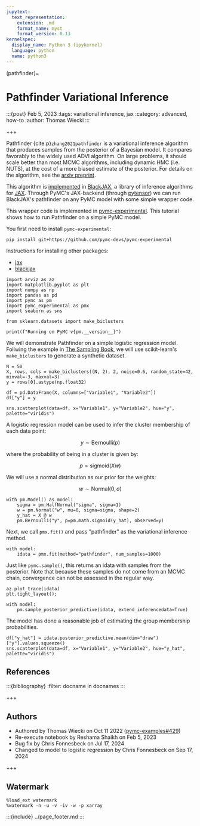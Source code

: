 ```yaml
---
jupytext:
  text_representation:
    extension: .md
    format_name: myst
    format_version: 0.13
kernelspec:
  display_name: Python 3 (ipykernel)
  language: python
  name: python3
---
```


(pathfinder)=

# Pathfinder Variational Inference

:::{post} Feb 5, 2023 
:tags: variational inference, jax 
:category: advanced, how-to
:author: Thomas Wiecki
:::

+++

Pathfinder {cite:p}`zhang2021pathfinder` is a variational inference algorithm that produces samples from the posterior of a Bayesian model. It compares favorably to the widely used ADVI algorithm. On large problems, it should scale better than most MCMC algorithms, including dynamic HMC (i.e. NUTS), at the cost of a more biased estimate of the posterior. For details on the algorithm, see the [arxiv preprint](https://arxiv.org/abs/2108.03782).

This algorithm is [implemented](https://github.com/blackjax-devs/blackjax/pull/194) in [BlackJAX](https://github.com/blackjax-devs/blackjax), a library of inference algorithms for [JAX](https://github.com/google/jax). Through PyMC's JAX-backend (through [pytensor](https://github.com/pytensor-devs/pytensor)) we can run BlackJAX's pathfinder on any PyMC model with some simple wrapper code.

This wrapper code is implemented in [pymc-experimental](https://github.com/pymc-devs/pymc-experimental/). This tutorial shows how to run Pathfinder on a simple PyMC model.

You first need to install `pymc-experimental`:

`pip install git+https://github.com/pymc-devs/pymc-experimental`

Instructions for installing other packages:  
- [jax](https://github.com/google/jax#installation)
- [blackjax](https://pypi.org/project/blackjax/)

```{code-cell} ipython3
import arviz as az
import matplotlib.pyplot as plt
import numpy as np
import pandas as pd
import pymc as pm
import pymc_experimental as pmx
import seaborn as sns

from sklearn.datasets import make_biclusters

print(f"Running on PyMC v{pm.__version__}")
```

We will demonstrate Pathfinder on a simple logistic regression model. Follwing the example in [The Sampling Book](https://blackjax-devs.github.io/sampling-book/algorithms/pathfinder.html#the-data), we will use scikit-learn's `make_biclusters` to generate a synthetic dataset.

```{code-cell} ipython3
N = 50
X, rows, cols = make_biclusters((N, 2), 2, noise=0.6, random_state=42, minval=-3, maxval=3)
y = rows[0].astype(np.float32)

df = pd.DataFrame(X, columns=["Variable1", "Variable2"])
df["y"] = y
```

```{code-cell} ipython3
sns.scatterplot(data=df, x="Variable1", y="Variable2", hue="y", palette="viridis")
```

A logistic regression model can be used to infer the cluster membership of each data point:

$$
y \sim \text{Bernoulli}(p)
$$

where the probability of being in a cluster is given by:

$$
p = \text{sigmoid}(X w)
$$

We will use a normal distribution as our prior for the weights:

$$
w \sim \text{Normal}(0, \sigma)
$$

```{code-cell} ipython3
with pm.Model() as model:
    sigma = pm.HalfNormal("sigma", sigma=1)
    w = pm.Normal("w", mu=0, sigma=sigma, shape=2)
    y_hat = X @ w
    pm.Bernoulli("y", p=pm.math.sigmoid(y_hat), observed=y)
```

Next, we call `pmx.fit()` and pass "pathfinder" as the variational inference method.

```{code-cell} ipython3
with model:
    idata = pmx.fit(method="pathfinder", num_samples=1000)
```

Just like `pymc.sample()`, this returns an idata with samples from the posterior. Note that because these samples do not come from an MCMC chain, convergence can not be assessed in the regular way.

```{code-cell} ipython3
az.plot_trace(idata)
plt.tight_layout();
```

```{code-cell} ipython3
with model:
    pm.sample_posterior_predictive(idata, extend_inferencedata=True)
```

The model has done a reasonable job of estimating the group membership probabilities.

```{code-cell} ipython3
df["y_hat"] = idata.posterior_predictive.mean(dim="draw")["y"].values.squeeze()
sns.scatterplot(data=df, x="Variable1", y="Variable2", hue="y_hat", palette="viridis")
```

## References

:::{bibliography}
:filter: docname in docnames
:::

+++

## Authors

* Authored by Thomas Wiecki on Oct 11 2022 ([pymc-examples#429](https://github.com/pymc-devs/pymc-examples/pull/429))
* Re-execute notebook by Reshama Shaikh on Feb 5, 2023
* Bug fix by Chris Fonnesbeck on Jul 17, 2024
* Changed to model to logistic regression by Chris Fonnesbeck on Sep 17, 2024

+++

## Watermark

```{code-cell} ipython3
%load_ext watermark
%watermark -n -u -v -iv -w -p xarray
```

:::{include} ../page_footer.md
:::
